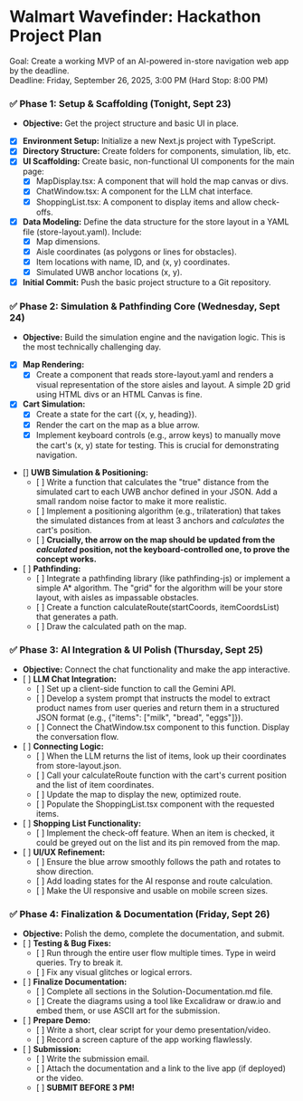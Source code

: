 # **Walmart Wavefinder: Hackathon Project Plan**

Goal: Create a working MVP of an AI-powered in-store navigation web app by the deadline.  
Deadline: Friday, September 26, 2025, 3:00 PM (Hard Stop: 8:00 PM)

### **✅ Phase 1: Setup & Scaffolding (Tonight, Sept 23\)**

* **Objective:** Get the project structure and basic UI in place.  
* [x] **Environment Setup:** Initialize a new Next.js project with TypeScript.  
* [x] **Directory Structure:** Create folders for components, simulation, lib, etc.  
* [x] **UI Scaffolding:** Create basic, non-functional UI components for the main page:  
  * [x] MapDisplay.tsx: A component that will hold the map canvas or divs.  
  * [x] ChatWindow.tsx: A component for the LLM chat interface.  
  * [x] ShoppingList.tsx: A component to display items and allow check-offs.  
* [x] **Data Modeling:** Define the data structure for the store layout in a YAML file (store-layout.yaml). Include:  
  * [x] Map dimensions.  
  * [x] Aisle coordinates (as polygons or lines for obstacles).  
  * [x] Item locations with name, ID, and (x, y) coordinates.  
  * [x] Simulated UWB anchor locations (x, y).  
* [x] **Initial Commit:** Push the basic project structure to a Git repository.

### **✅ Phase 2: Simulation & Pathfinding Core (Wednesday, Sept 24\)**

* **Objective:** Build the simulation engine and the navigation logic. This is the most technically challenging day.  
* [x] **Map Rendering:**  
  * [x] Create a component that reads store-layout.yaml and renders a visual representation of the store aisles and layout. A simple 2D grid using HTML divs or an HTML Canvas is fine.  
* [x] **Cart Simulation:**  
  * [x] Create a state for the cart ({x, y, heading}).  
  * [x] Render the cart on the map as a blue arrow.  
  * [x] Implement keyboard controls (e.g., arrow keys) to manually move the cart's (x, y) state for testing. This is crucial for demonstrating navigation.  
* [] **UWB Simulation & Positioning:**  
  * \[ \] Write a function that calculates the "true" distance from the simulated cart to each UWB anchor defined in your JSON. Add a small random noise factor to make it more realistic.  
  * \[ \] Implement a positioning algorithm (e.g., trilateration) that takes the simulated distances from at least 3 anchors and *calculates* the cart's position.  
  * \[ \] **Crucially, the arrow on the map should be updated from the *calculated* position, not the keyboard-controlled one, to prove the concept works.**  
* \[ \] **Pathfinding:**  
  * \[ \] Integrate a pathfinding library (like pathfinding-js) or implement a simple A\* algorithm. The "grid" for the algorithm will be your store layout, with aisles as impassable obstacles.  
  * \[ \] Create a function calculateRoute(startCoords, itemCoordsList) that generates a path.  
  * \[ \] Draw the calculated path on the map.

### **✅ Phase 3: AI Integration & UI Polish (Thursday, Sept 25\)**

* **Objective:** Connect the chat functionality and make the app interactive.  
* \[ \] **LLM Chat Integration:**  
  * \[ \] Set up a client-side function to call the Gemini API.  
  * \[ \] Develop a system prompt that instructs the model to extract product names from user queries and return them in a structured JSON format (e.g., {"items": \["milk", "bread", "eggs"\]}).  
  * \[ \] Connect the ChatWindow.tsx component to this function. Display the conversation flow.  
* \[ \] **Connecting Logic:**  
  * \[ \] When the LLM returns the list of items, look up their coordinates from store-layout.json.  
  * \[ \] Call your calculateRoute function with the cart's current position and the list of item coordinates.  
  * \[ \] Update the map to display the new, optimized route.  
  * \[ \] Populate the ShoppingList.tsx component with the requested items.  
* \[ \] **Shopping List Functionality:**  
  * \[ \] Implement the check-off feature. When an item is checked, it could be greyed out on the list and its pin removed from the map.  
* \[ \] **UI/UX Refinement:**  
  * \[ \] Ensure the blue arrow smoothly follows the path and rotates to show direction.  
  * \[ \] Add loading states for the AI response and route calculation.  
  * \[ \] Make the UI responsive and usable on mobile screen sizes.

### **✅ Phase 4: Finalization & Documentation (Friday, Sept 26\)**

* **Objective:** Polish the demo, complete the documentation, and submit.  
* \[ \] **Testing & Bug Fixes:**  
  * \[ \] Run through the entire user flow multiple times. Type in weird queries. Try to break it.  
  * \[ \] Fix any visual glitches or logical errors.  
* \[ \] **Finalize Documentation:**  
  * \[ \] Complete all sections in the Solution-Documentation.md file.  
  * \[ \] Create the diagrams using a tool like Excalidraw or draw.io and embed them, or use ASCII art for the submission.  
* \[ \] **Prepare Demo:**  
  * \[ \] Write a short, clear script for your demo presentation/video.  
  * \[ \] Record a screen capture of the app working flawlessly.  
* \[ \] **Submission:**  
  * \[ \] Write the submission email.  
  * \[ \] Attach the documentation and a link to the live app (if deployed) or the video.  
  * \[ \] **SUBMIT BEFORE 3 PM\!**